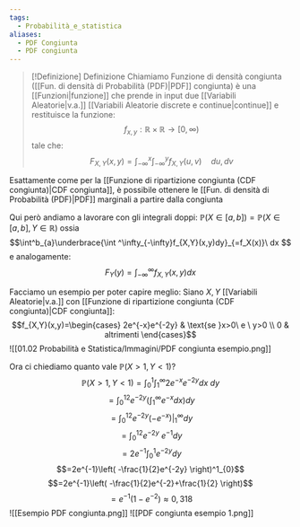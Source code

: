 ```yaml
---
tags:
  - Probabilità_e_statistica
aliases:
  - PDF Congiunta
  - PDF congiunta
---
```


>[!Definizione]  Definizione
>Chiamiamo Funzione di densità congiunta ([[Fun. di densità di Probabilità (PDF)|PDF]] congiunta) è una [[Funzioni|funzione]] che prende in input due [[Variabili Aleatorie|v.a.]] [[Variabili Aleatorie discrete e continue|continue]] e restituisce la funzione:
>$$f_{x,y}:\mathbb{R}\times\mathbb{R}\to[0,\infty)$$
>tale che:
>$$F_{X,Y}(x,y)=\int^x_{-\infty}\int^y_{-\infty}f_{X,Y}(u,v)\quad du,dv$$

Esattamente come per la [[Funzione di ripartizione congiunta (CDF congiunta)|CDF congiunta]], è possibile ottenere le [[Fun. di densità di Probabilità (PDF)|PDF]] marginali a partire dalla congiunta

Qui però andiamo a lavorare con gli integrali doppi:
$\mathbb{P}(X\in[a,b])=\mathbb{P}(X\in[a,b],Y\in\mathbb{R})$
ossia
$$\int^b_{a}\underbrace{\int ^\infty_{-\infty}f_{X,Y}(x,y)dy}_{=f_X(x)}\ dx $$
e analogamente:
$$F_{Y}(y)=\int^\infty_{-\infty}f_{X,Y}(x,y)dx$$

Facciamo un esempio per poter capire meglio:
Siano $X,Y$ [[Variabili Aleatorie|v.a.]] con [[Funzione di ripartizione congiunta (CDF congiunta)|CDF congiunta]]:
$$f_{X,Y}(x,y)=\begin{cases}
2e^{-x}e^{-2y} & \text{se }x>0\ e \ y>0 \\
0 & altrimenti
\end{cases}$$
![[01.02 Probabilità e Statistica/Immagini/PDF congiunta esempio.png]]

Ora ci chiediamo quanto vale $\mathbb{P}(X>1,Y<1)?$
$$\mathbb{P}(X>1,Y<1)=\int^1_{0}\int^\infty_{1}2e^{-x}e^{-2y}dx\ dy$$
$$=\int_{0}^12e^{-2y}\left( \int_{1}^\infty e^{-x}dx \right)dy$$
$$=\int_{0}^12e^{-2y}(-e^{-x})|^\infty_{1}dy$$
$$=\int_{0}^12e^{-2y}\ e^{-1}dy$$
$$=2e^{-1}\int_{0}^1e^{-2y}dy$$
$$=2e^{-1}\left( -\frac{1}{2}e^{-2y} \right)^1_{0}$$
$$=2e^{-1}\left( -\frac{1}{2}e^{-2}+\frac{1}{2} \right)$$
$$=e^{-1}(1-e^{-2})\approx 0,318$$
![[Esempio PDF congiunta.png]]
![[PDF congiunta esempio 1.png]]